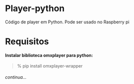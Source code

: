 # Player-python

Código de player em Python. Pode ser usado no Raspberry pi

# Requisitos 

#### Instalar biblioteca omxplayer para python:


> % pip install omxplayer-wrapper   

###### continua...
